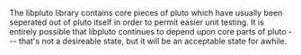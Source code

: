 The libpluto library contains core pieces of pluto which have usually
been seperated out of pluto itself in order to permit easier unit testing.
It is entirely possible that libpluto continues to depend upon core
parts of pluto --- that's not a desireable state, but it will be an
acceptable state for awhile.
